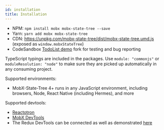 ```yaml
---
id: installation
title: Installation
---
```


<div id="codefund"></div>

-   NPM: `npm install mobx mobx-state-tree --save`
-   Yarn: `yarn add mobx mobx-state-tree`
-   CDN: https://unpkg.com/mobx-state-tree/dist/mobx-state-tree.umd.js (exposed as `window.mobxStateTree`)
-   CodeSandbox [TodoList demo](https://codesandbox.io/s/y64pzxj01) fork for testing and bug reporting

TypeScript typings are included in the packages. Use `module: "commonjs"` or `moduleResolution: "node"` to make sure they are picked up automatically in any consuming project.

Supported environments:

-   MobX-State-Tree 4+ runs in any JavaScript environment, including browsers, Node, React Native (including Hermes), and more

Supported devtools:

-   [Reactotron](https://github.com/infinitered/reactotron)
-   [MobX DevTools](https://chrome.google.com/webstore/detail/mobx-developer-tools/pfgnfdagidkfgccljigdamigbcnndkod)
-   The Redux DevTools can be connected as well as demonstrated [here](https://github.com/mobxjs/mobx-state-tree/blob/1906a394906d2e8f2cc1c778e1e3228307c1b112/packages/mst-example-redux-todomvc/src/index.js#L6)
